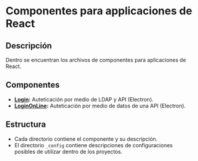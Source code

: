 # Componentes para applicaciones de React

## Descripción

Dentro se encuentran los archivos de componentes para aplicaciones de React.

## Componentes

- **[Login](https://github.com/angeljsus/components-react/tree/main/Login):** Auteticación por medio de LDAP y API (Electron).
- **[LoginOnLine](https://github.com/angeljsus/components-react/tree/main/LoginOnLine):** Auteticación por medio de datos de una API (Electron).

## Estructura

- Cada directorio contiene el componente y su descripción. 
- El directorio `_config` contiene descripciones de configuraciones posibles de utilizar dentro de los proyectos.